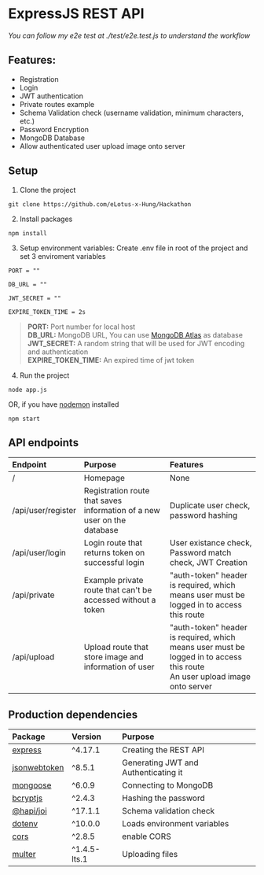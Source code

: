# ExpressJS REST API

_You can follow my e2e test at ./test/e2e.test.js to understand the workflow_

## Features:
- Registration
- Login
- JWT authentication
- Private routes example
- Schema Validation check (username validation, minimum characters, etc.)
- Password Encryption
- MongoDB Database
- Allow authenticated user upload image onto server

## Setup
1. Clone the project
```
git clone https://github.com/eLotus-x-Hung/Hackathon
```
2. Install packages
```
npm install
```
3. Setup environment variables: Create .env file in root of the project and set 3 enviroment variables
```
PORT = ""

DB_URL = ""

JWT_SECRET = ""

EXPIRE_TOKEN_TIME = 2s
```
  > **PORT:** Port number for local host <br/>
  > **DB_URL:** MongoDB URL, You can use [MongoDB Atlas](https://www.mongodb.com/cloud/atlas) as database <br/>
  > **JWT_SECRET:** A random string that will be used for JWT encoding and authentication <br/>
  > **EXPIRE_TOKEN_TIME:** An expired time of jwt token <br/>

4. Run the project
```
node app.js
```
OR, if you have [nodemon](https://www.npmjs.com/package/nodemon) installed
```
npm start
```

## API endpoints

| **Endpoint** | **Purpose**                                                                                          | **Features**                                                                                                                     |
| :------------- |:-----------------------------------------------------------------------------------------------------|:---------------------------------------------------------------------------------------------------------------------------------|
| / | Homepage                                                                                             | None                                                                                                                             |
| /api/user/register | Registration route that saves information of a new user on the database                              | Duplicate user check, password hashing                                                                                           |
| /api/user/login | Login route that returns token on successful login                                                   | User existance check, Password match check, JWT Creation                                                                         |
| /api/private | Example private route that can't be accessed without a token                                         | "auth-token" header is required, which means user must be logged in to access this route                                         |
| /api/upload | Upload route that store image and information of user | "auth-token" header is required, which means user must be logged in to access this route </br>  An user upload image onto server |


## Production dependencies
| **Package** | **Version** | **Purpose**                          |
| :------------- | :---------- |:-------------------------------------|
| [express](https://expressjs.com/) | ^4.17.1 | Creating the REST API                |
| [jsonwebtoken](https://www.npmjs.com/package/jsonwebtoken)  | ^8.5.1 | Generating JWT and Authenticating it |
| [mongoose](https://www.npmjs.com/package/mongoose) | ^6.0.9 | Connecting to MongoDB                |
| [bcryptjs](https://www.npmjs.com/package/bcryptjs) | ^2.4.3 | Hashing the password                 |
| [@hapi/joi](https://www.npmjs.com/package/joi) | ^17.1.1 | Schema validation check              |
| [dotenv](https://www.npmjs.com/package/dotenv) | ^10.0.0 | Loads environment variables          |
| [cors](https://www.npmjs.com/package/cors) | ^2.8.5| enable CORS                          |
| [multer](https://www.npmjs.com/package/multer) | ^1.4.5-lts.1| Uploading files                      |
